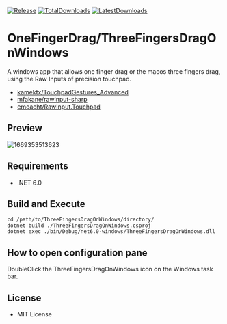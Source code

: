 [![Release](https://img.shields.io/github/v/release/kml0798/ThreeFingersDragOnWindows?label=Download%20version)](https://github.com/kml0798/ThreeFingersDragOnWindows/releases/latest)
[![TotalDownloads](https://img.shields.io/github/downloads/kml0798/ThreeFingersDragOnWindows/total)](https://github.com/kml0798/ThreeFingersDragOnWindows/releases/latest)
[![LatestDownloads](https://img.shields.io/github/downloads/kml0798/ThreeFingersDragOnWindows/latest/total)](https://github.com/kml0798/ThreeFingersDragOnWindows/releases/latest)

# OneFingerDrag/ThreeFingersDragOnWindows

A windows app that allows one finger drag or the macos three fingers drag, using the Raw Inputs of precision touchpad.

- [kamektx/TouchpadGestures_Advanced][1]
- [mfakane/rawinput-sharp][2]
- [emoacht/RawInput.Touchpad][3]

## Preview
![1669353513623](https://user-images.githubusercontent.com/108204013/203906588-7ba5f10c-200c-4a81-add4-fa73f8584460.jpg)

## Requirements

- .NET 6.0

## Build and Execute
```
cd /path/to/ThreeFingersDragOnWindows/directory/
dotnet build ./ThreeFingersDragOnWindows.csproj
dotnet exec ./bin/Debug/net6.0-windows/ThreeFingersDragOnWindows.dll
```

## How to open configuration pane
DoubleClick the ThreeFingersDragOnWindows icon on the Windows task bar.

## License

- MIT License

[1]: https://github.com/kamektx/TouchpadGestures_Advanced

[2]: https://github.com/mfakane/rawinput-sharp

[3]: https://github.com/emoacht/RawInput.Touchpad
